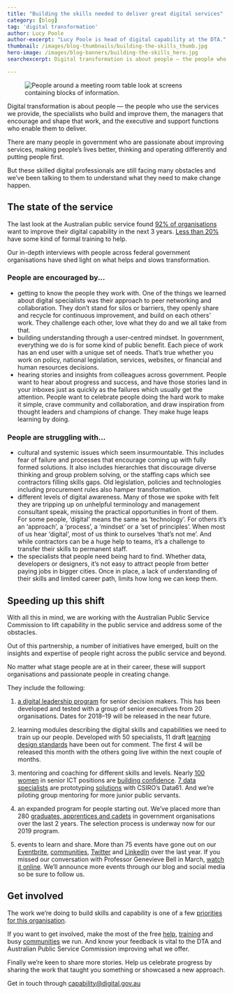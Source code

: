 ```yaml
---
title: "Building the skills needed to deliver great digital services"
category: [blog]
tag: 'digital transformation'
author: Lucy Poole
author-excerpt: "Lucy Poole is head of digital capability at the DTA."
thumbnail: /images/blog-thumbnails/building-the-skills_thumb.jpg
hero-image: /images/blog-banners/building-the-skills_hero.jpg
searchexcerpt: Digital transformation is about people — the people who use the services we provide, the specialists who build and improve them, the managers that encourage and shape that work, and the executive and support functions who enable them to deliver.

---
```

<figure>
  <img src="{{ site.url }}{{ site.baseurl }}{{ page.hero-image }}" alt="People around a meeting room table look at screens containing blocks of information."/><br />
</figure>

Digital transformation is about people — the people who use the services we provide, the specialists who build and improve them, the managers that encourage and shape that work, and the executive and support functions who enable them to deliver.

There are many people in government who are passionate about improving services, making people’s lives better, thinking and operating differently and putting people first.  

But these skilled digital professionals are still facing many obstacles and we’ve been talking to them to understand what they need to make change happen.

## The state of the service

The last look at the Australian public service found [92% of organisations](https://apsc.govcms.gov.au/innovative-collaborative-and-high-performance-government) want to improve their digital capability in the next 3 years. [Less than 20%](https://stateoftheservice.apsc.gov.au/2015/10/digital-transformation-in-the-aps/) have some kind of formal training to help.  

Our in-depth interviews with people across federal government organisations have shed light on what helps and slows transformation.

### People are encouraged by...
- getting to know the people they work with. One of the things we learned about digital specialists was their approach to peer networking and collaboration. They don’t stand for silos or barriers, they openly share and recycle for continuous improvement, and build on each others’ work. They challenge each other, love what they do and we all take from that.
- building understanding through a user-centred mindset. In government, everything we do is for some kind of public benefit. Each piece of work has an end user with a unique set of needs. That’s true whether you work on policy, national legislation, services, websites, or financial and human resources decisions.
- hearing stories and insights from colleagues across government. People want to hear about progress and success, and have those stories land in your inboxes just as quickly as the failures which usually get the attention. People want to celebrate people doing the hard work to make it simple, crave community and collaboration, and draw inspiration from thought leaders and champions of change. They make huge leaps learning by doing.

### People are struggling with...
- cultural and systemic issues which seem insurmountable. This includes fear of failure and processes that encourage coming up with fully formed solutions. It also includes hierarchies that discourage diverse thinking and group problem solving, or the staffing caps which see contractors filling skills gaps. Old legislation, policies and technologies including procurement rules also hamper transformation.
- different levels of digital awareness. Many of those we spoke with felt they are tripping up on unhelpful terminology and management consultant speak, missing the practical opportunities in front of them. For some people, ‘digital’ means the same as ‘technology’. For others it’s an ‘approach’, a ‘process’, a ‘mindset’ or a ‘set of principles’. When most of us hear ‘digital’, most of us think to ourselves ‘that’s not me’. And while contractors can be a huge help to teams, it’s a challenge to transfer their skills to permanent staff.
- the specialists that people need being hard to find. Whether data, developers or designers, it’s not easy to attract people from better paying jobs in bigger cities. Once in place, a lack of understanding of their skills and limited career path, limits how long we can keep them.

## Speeding up this shift

With all this in mind, we are working with the Australian Public Service Commission to lift capability in the public service and address some of the obstacles.

Out of this partnership, a number of initiatives have emerged, built on the insights and expertise of people right across the public service and beyond.

No matter what stage people are at in their career, these will support organisations and passionate people in creating change.  

They include the following:

1. [a digital leadership program](https://www.apsc.gov.au/leading-digital-transformation-0) for senior decision makers. This has been developed and tested with a group of senior executives from 20 organisations. Dates for 2018–19 will be released in the near future.

2. learning modules describing the digital skills and capabilities we need to train up our people. Developed with 50 specialists, 11 draft [learning design standards](https://www.apsc.gov.au/learning-standards) have been out for comment. The first 4 will be released this month with the others going live within the next couple of months.

3. mentoring and coaching for different skills and levels. Nearly [100 women](https://twitter.com/DTA/status/962824019794829312) in senior ICT positions are [building confidence](https://beta.dta.gov.au/help-and-advice/learning-and-development/women-it-coaching-and-mentoring). [7 data specialists](https://beta.dta.gov.au/news/announcing-our-second-round-data-fellowships) are prototyping [solutions](https://beta.dta.gov.au/help-and-advice/learning-and-development/data-fellowship-program) with CSIRO’s Data61. And we’re piloting group mentoring for more junior public servants.

4. an expanded program for people starting out. We’ve placed more than 280 [graduates, apprentices and cadets](https://beta.dta.gov.au/help-and-advice/learning-and-development/start-your-digital-career-government) in government organisations over the last 2 years. The selection process is underway now for our 2019 program.

5. events to learn and share. More than 75 events have gone out on our [Eventbrite](https://www.eventbrite.com.au/o/digital-transformation-agency-8025584572), [communities](https://beta.dta.gov.au/help-and-advice/communities-practice), [Twitter](https://twitter.com/DTA) and [LinkedIn](https://www.linkedin.com/company/digital-transformation-agency/) over the last year. If you missed our conversation with Professor Genevieve Bell in March, [watch it online](https://www.youtube.com/watch?v=1UppHGbK3d8&t=4s). We’ll announce more events through our blog and social media so be sure to follow us.

## Get involved

The work we’re doing to build skills and capability is one of a few [priorities for this organisation](https://beta.dta.gov.au/about-us).

If you want to get involved, make the most of the free [help](https://beta.dta.gov.au/help-and-advice), [training](https://www.eventbrite.com.au/o/digital-transformation-agency-8025584572) and busy [communities](https://beta.dta.gov.au/help-and-advice/communities-practice) we run. And know your feedback is vital to the DTA and Australian Public Service Commission improving what we offer.  

Finally we’re keen to share more stories. Help us celebrate progress by sharing the work that taught you something or showcased a new approach.

Get in touch through [capability@digital.gov.au](mailto:capability@digital.gov.au)
